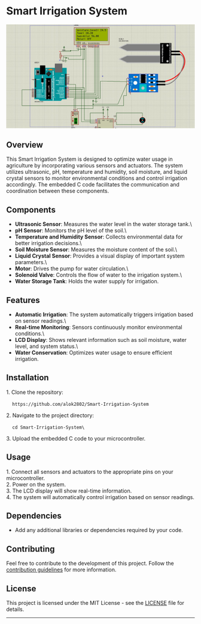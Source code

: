 # Smart Irrigation System

![Smart Irrigation System](SimulationResult.jpg)

## Overview

This Smart Irrigation System is designed to optimize water usage in agriculture by incorporating various sensors and actuators. The system utilizes ultrasonic, pH, temperature and humidity, soil moisture, and liquid crystal sensors to monitor environmental conditions and control irrigation accordingly. The embedded C code facilitates the communication and coordination between these components.

## Components

- **Ultrasonic Sensor**: Measures the water level in the water storage tank.\
- **pH Sensor**: Monitors the pH level of the soil.\
- **Temperature and Humidity Sensor**: Collects environmental data for better irrigation decisions.\
- **Soil Moisture Sensor**: Measures the moisture content of the soil.\
- **Liquid Crystal Sensor**: Provides a visual display of important system parameters.\
- **Motor**: Drives the pump for water circulation.\
- **Solenoid Valve**: Controls the flow of water to the irrigation system.\
- **Water Storage Tank**: Holds the water supply for irrigation.

## Features

- **Automatic Irrigation**: The system automatically triggers irrigation based on sensor readings.\
- **Real-time Monitoring**: Sensors continuously monitor environmental conditions.\
- **LCD Display**: Shows relevant information such as soil moisture, water level, and system status.\
- **Water Conservation**: Optimizes water usage to ensure efficient irrigation.

## Installation

1\. Clone the repository:

    ```https://github.com/alok2802/Smart-Irrigation-System
    ```

2\. Navigate to the project directory:

    ```cd Smart-Irrigation-System\
    ```

3\. Upload the embedded C code to your microcontroller.

## Usage

1\. Connect all sensors and actuators to the appropriate pins on your microcontroller.\
2\. Power on the system.\
3\. The LCD display will show real-time information.\
4\. The system will automatically control irrigation based on sensor readings.



## Dependencies

- Add any additional libraries or dependencies required by your code.

## Contributing

Feel free to contribute to the development of this project. Follow the [contribution guidelines](CONTRIBUTING.md) for more information.

## License

This project is licensed under the MIT License - see the [LICENSE](LICENSE) file for details.




---

